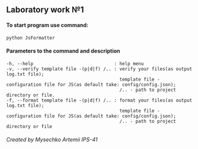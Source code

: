 ## Laboratory work №1
#### To start program use command:
```
python JsFormatter
```
#### Parameters to the command and description
```
-h, --help                              : help menu
-v, --verify template file -(p|d|f) /.. : verify your files(as output log.txt file);
                                          template file - configuration file for JS(as default take: config/config.json);
                                          /.. - path to project directory or file.
-f, --format template file -(p|d|f) /.. : format your files(as output log.txt file);
                                          template file - configuration file for JS(as default take: config/config.json);
                                          /.. - path to project directory or file
```
###### Created by Mysechko Artemii IPS-41
